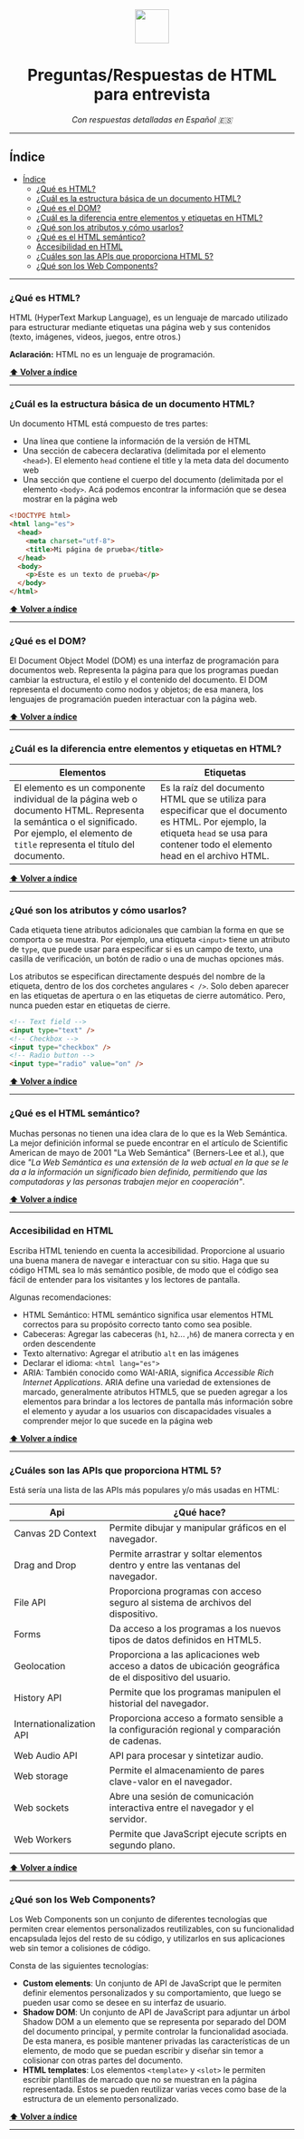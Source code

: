 <div align='center'>
  <img height="60" src="https://upload.wikimedia.org/wikipedia/commons/thumb/6/61/HTML5_logo_and_wordmark.svg/1920px-HTML5_logo_and_wordmark.svg.png">
  <h1>Preguntas/Respuestas de HTML para entrevista</h1>
  <i>Con respuestas detalladas en Español 🇪🇸</i>
</div>

---

## Índice

- [Índice](#índice)
  - [¿Qué es HTML?](#qué-es-html)
  - [¿Cuál es la estructura básica de un documento HTML?](#cuál-es-la-estructura-básica-de-un-documento-html)
  - [¿Qué es el DOM?](#que-es-el-dom)
  - [¿Cuál es la diferencia entre elementos y etiquetas en HTML?](#cuál-es-la-diferencia-entre-elementos-y-etiquetas-en-html)
  - [¿Qué son los atributos y cómo usarlos?](#qué-son-los-atributos-y-como-usarlos)
  - [¿Qué es el HTML semántico?](#qué-es-el-html-semántico)
  - [Accesibilidad en HTML](#accesibilidad-en-html)
  - [¿Cuáles son las APIs que proporciona HTML 5?](#cuáles-son-las-apis-que-proporciona-html5)
  - [¿Qué son los Web Components?](#qué-son-los-web-components)

---

### ¿Qué es HTML?
 
HTML (HyperText Markup Language), es un lenguaje de marcado utilizado para estructurar mediante etiquetas una página web y sus contenidos (texto, imágenes, videos, juegos, entre otros.)

**Aclaración:** HTML no es un lenguaje de programación.

**[⬆ Volver a índice](#índice)**

---

### ¿Cuál es la estructura básica de un documento HTML?
Un documento HTML está compuesto de tres partes:
 - Una línea que contiene la información de la versión de HTML
 - Una sección de cabecera declarativa (delimitada por el elemento `<head>`). El elemento `head` contiene el title y la meta data del documento web
 - Una sección que contiene el cuerpo del documento (delimitada por el elemento `<body>`. Acá podemos encontrar la información que se desea mostrar en la página web

```html
<!DOCTYPE html>
<html lang="es">
  <head>
    <meta charset="utf-8">
    <title>Mi página de prueba</title>
  </head>
  <body>
    <p>Este es un texto de prueba</p>
  </body>
</html>
```
 
**[⬆ Volver a índice](#índice)**

---

### ¿Qué es el DOM?

El Document Object Model  (DOM) es una interfaz de programación para documentos web. Representa la página para que los programas puedan cambiar la estructura, el estilo y el contenido del documento. El DOM representa el documento como nodos y objetos; de esa manera, los lenguajes de programación pueden interactuar con la página web.

**[⬆ Volver a índice](#índice)**

---

### ¿Cuál es la diferencia entre elementos y etiquetas en HTML?

| Elementos                                                                                                                                                                                   | Etiquetas                                                                                                                                                                           |
|---------------------------------------------------------------------------------------------------------------------------------------------------------------------------------------------|-------------------------------------------------------------------------------------------------------------------------------------------------------------------------------------|
| El elemento es un componente individual de la página web o documento HTML. Representa la semántica o el significado. Por ejemplo, el elemento de `title` representa el título del documento. | Es la raíz del documento HTML que se utiliza para especificar que el documento es HTML. Por ejemplo, la etiqueta `head` se usa para contener todo el elemento head en el archivo HTML. |

**[⬆ Volver a índice](#índice)**

---

### ¿Qué son los atributos y cómo usarlos?

Cada etiqueta tiene atributos adicionales que cambian la forma en que se comporta o se muestra. Por ejemplo, una etiqueta `<input>` tiene un atributo de `type`, que puede usar para especificar si es un campo de texto, una casilla de verificación, un botón de radio o una de muchas opciones más.

Los atributos se especifican directamente después del nombre de la etiqueta, dentro de los dos corchetes angulares `< />`. Solo deben aparecer en las etiquetas de apertura o en las etiquetas de cierre automático. Pero, nunca pueden estar en etiquetas de cierre.

```html
<!-- Text field -->
<input type="text" />
<!-- Checkbox -->
<input type="checkbox" />
<!-- Radio button -->
<input type="radio" value="on" />
```

**[⬆ Volver a índice](#índice)**

---

### ¿Qué es el HTML semántico?
Muchas personas no tienen una idea clara de lo que es la Web Semántica. La mejor definición informal se puede encontrar en el artículo de Scientific American de mayo de 2001 "La Web Semántica" (Berners-Lee et al.), que dice _"La Web Semántica es una extensión de la web actual en la que se le da a la información un significado bien definido, permitiendo que las computadoras y las personas trabajen mejor en cooperación"_.

**[⬆ Volver a índice](#índice)**

---

### Accesibilidad en HTML

Escriba HTML teniendo en cuenta la accesibilidad. Proporcione al usuario una buena manera de navegar e interactuar con su sitio. Haga que su código HTML sea lo más semántico posible, de modo que el código sea fácil de entender para los visitantes y los lectores de pantalla.

Algunas recomendaciones:

- HTML Semántico: HTML semántico significa usar elementos HTML correctos para su propósito correcto tanto como sea posible.
- Cabeceras: Agregar las cabeceras (`h1`, `h2`... ,`h6`) de manera correcta y en orden descendente 
- Texto alternativo: Agregar el atributio `alt` en las imágenes
- Declarar el idioma: `<html lang="es">`
- ARIA: También conocido como WAI-ARIA, significa _Accessible Rich Internet Applications_. ARIA define una variedad de extensiones de marcado, generalmente atributos HTML5, que se pueden agregar a los elementos para brindar a los lectores de pantalla más información sobre el elemento y ayudar a los usuarios con discapacidades visuales a comprender mejor lo que sucede en la página web

**[⬆ Volver a índice](#índice)**

---

### ¿Cuáles son las APIs que proporciona HTML 5?

Está sería una lista de las APIs más populares y/o más usadas en HTML:

| Api                      | ¿Qué hace?                                                                                               |
|--------------------------|----------------------------------------------------------------------------------------------------------|
| Canvas 2D Context        | Permite dibujar y manipular gráficos en el navegador.                                                    |
| Drag and Drop            | Permite arrastrar y soltar elementos dentro y entre las ventanas del navegador.                          |
| File API                 | Proporciona programas con acceso seguro al sistema de archivos del dispositivo.                          |
| Forms                    | Da acceso a los programas a los nuevos tipos de datos definidos en HTML5.                                |
| Geolocation              | Proporciona a las aplicaciones web acceso a datos de ubicación geográfica de el dispositivo del usuario. |
| History API              | Permite que los programas manipulen el historial del navegador.                                          |
| Internationalization API | Proporciona acceso a formato sensible a la configuración regional y comparación de cadenas.              |
| Web Audio API            | API para procesar y sintetizar audio.                                                                    |
| Web storage              | Permite el almacenamiento de pares clave-valor en el navegador.                                          |
| Web sockets              | Abre una sesión de comunicación interactiva entre el navegador y el servidor.                            |
| Web Workers              | Permite que JavaScript ejecute scripts en segundo plano.                                                 |

**[⬆ Volver a índice](#índice)**

---

### ¿Qué son los Web Components?

Los Web Components son un conjunto de diferentes tecnologías que permiten crear elementos personalizados reutilizables, con su funcionalidad encapsulada lejos del resto de su código, y utilizarlos en sus aplicaciones web sin temor a colisiones de código.

Consta de las siguientes tecnologías:

- **Custom elements**: Un conjunto de API de JavaScript que le permiten definir elementos personalizados y su comportamiento, que luego se pueden usar como se desee en su interfaz de usuario.
- **Shadow DOM**: Un conjunto de API de JavaScript para adjuntar un árbol Shadow DOM a un elemento que se representa por separado del DOM del documento principal, y permite controlar la funcionalidad asociada. De esta manera, es posible mantener privadas las características de un elemento, de modo que se puedan escribir y diseñar sin temor a colisionar con otras partes del documento.
- **HTML templates**: Los elementos `<template>` y `<slot>` le permiten escribir plantillas de marcado que no se muestran en la página representada. Estos se pueden reutilizar varias veces como base de la estructura de un elemento personalizado.

**[⬆ Volver a índice](#índice)**

---